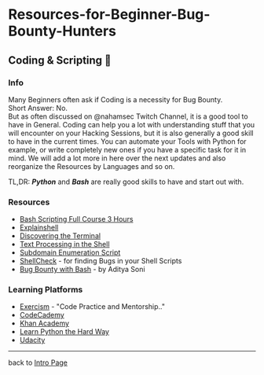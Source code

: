 # Resources-for-Beginner-Bug-Bounty-Hunters

## Coding & Scripting 🤖

### Info
Many Beginners often ask if Coding is a necessity for Bug Bounty.<br>
Short Answer: No.<br>
But as often discussed on @nahamsec Twitch Channel, it is a good tool to have in General. Coding can help you a lot with understanding stuff that you will encounter on your Hacking Sessions, but it is also generally a good skill to have in the current times. You can automate your Tools with Python for example, or write completely new ones if you have a specific task for it in mind. We will add a lot more in here over the next updates and also reorganize the Resources by Languages and so on.

TL,DR: ___Python___ and ___Bash___ are really good skills to have and start out with.
### Resources
- [Bash Scripting Full Course 3 Hours](https://www.youtube.com/watch?v=e7BufAVwDiM)
- [Explainshell](https://explainshell.com/)
- [Discovering the Terminal](https://blog.balthazar-rouberol.com/discovering-the-terminal)
- [Text Processing in the Shell](https://blog.balthazar-rouberol.com/text-processing-in-the-shell)
- [Subdomain Enumeration Script](https://twitter.com/Sin_Khe/status/1242785016884625409)
- [ShellCheck](https://www.shellcheck.net/) - for finding Bugs in your Shell Scripts
- [Bug Bounty with Bash](https://medium.com/cyberverse/bug-bounty-with-bash-438596ff72f5) - by Aditya Soni
### Learning Platforms
- [Exercism](https://exercism.io/) - "Code Practice and Mentorship.."
- [CodeCademy](https://www.codecademy.com/)
- [Khan Academy](https://www.khanacademy.org/computing/computer-programming)
- [Learn Python the Hard Way](https://learnpythonthehardway.org/)
- [Udacity](https://www.udacity.com/)
---
back to [Intro Page](/README.md)